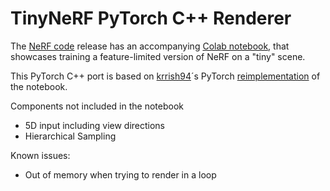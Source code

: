 # TinyNeRF PyTorch C++ Renderer

The [NeRF code](https://github.com/bmild/nerf) release has an accompanying [Colab notebook](https://colab.research.google.com/github/bmild/nerf/blob/master/tiny_nerf.ipynb), that showcases training a feature-limited version of NeRF on a "tiny" scene.

This PyTorch C++ port is based on [krrish94](https://github.com/krrish94)´s PyTorch [reimplementation](https://colab.research.google.com/drive/1rO8xo0TemN67d4mTpakrKrLp03b9bgCX) of the notebook.

Components not included in the notebook

- 5D input including view directions
- Hierarchical Sampling

Known issues:
- Out of memory when trying to render in a loop
 
